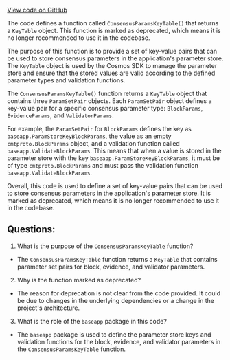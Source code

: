 [View code on GitHub](https://github.com/cosmos/cosmos-sdk/blob/main/x/params/types/consensus_params_legacy.go)

The code defines a function called `ConsensusParamsKeyTable()` that returns a `KeyTable` object. This function is marked as deprecated, which means it is no longer recommended to use it in the codebase. 

The purpose of this function is to provide a set of key-value pairs that can be used to store consensus parameters in the application's parameter store. The `KeyTable` object is used by the Cosmos SDK to manage the parameter store and ensure that the stored values are valid according to the defined parameter types and validation functions. 

The `ConsensusParamsKeyTable()` function returns a `KeyTable` object that contains three `ParamSetPair` objects. Each `ParamSetPair` object defines a key-value pair for a specific consensus parameter type: `BlockParams`, `EvidenceParams`, and `ValidatorParams`. 

For example, the `ParamSetPair` for `BlockParams` defines the key as `baseapp.ParamStoreKeyBlockParams`, the value as an empty `cmtproto.BlockParams` object, and a validation function called `baseapp.ValidateBlockParams`. This means that when a value is stored in the parameter store with the key `baseapp.ParamStoreKeyBlockParams`, it must be of type `cmtproto.BlockParams` and must pass the validation function `baseapp.ValidateBlockParams`. 

Overall, this code is used to define a set of key-value pairs that can be used to store consensus parameters in the application's parameter store. It is marked as deprecated, which means it is no longer recommended to use it in the codebase.
## Questions: 
 1. What is the purpose of the `ConsensusParamsKeyTable` function?
- The `ConsensusParamsKeyTable` function returns a `KeyTable` that contains parameter set pairs for block, evidence, and validator parameters.

2. Why is the function marked as deprecated?
- The reason for deprecation is not clear from the code provided. It could be due to changes in the underlying dependencies or a change in the project's architecture.

3. What is the role of the `baseapp` package in this code?
- The `baseapp` package is used to define the parameter store keys and validation functions for the block, evidence, and validator parameters in the `ConsensusParamsKeyTable` function.